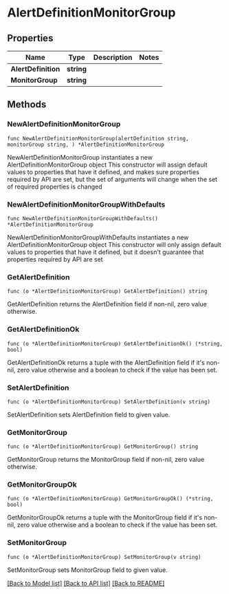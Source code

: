# AlertDefinitionMonitorGroup

## Properties

Name | Type | Description | Notes
------------ | ------------- | ------------- | -------------
**AlertDefinition** | **string** |  | 
**MonitorGroup** | **string** |  | 

## Methods

### NewAlertDefinitionMonitorGroup

`func NewAlertDefinitionMonitorGroup(alertDefinition string, monitorGroup string, ) *AlertDefinitionMonitorGroup`

NewAlertDefinitionMonitorGroup instantiates a new AlertDefinitionMonitorGroup object
This constructor will assign default values to properties that have it defined,
and makes sure properties required by API are set, but the set of arguments
will change when the set of required properties is changed

### NewAlertDefinitionMonitorGroupWithDefaults

`func NewAlertDefinitionMonitorGroupWithDefaults() *AlertDefinitionMonitorGroup`

NewAlertDefinitionMonitorGroupWithDefaults instantiates a new AlertDefinitionMonitorGroup object
This constructor will only assign default values to properties that have it defined,
but it doesn't guarantee that properties required by API are set

### GetAlertDefinition

`func (o *AlertDefinitionMonitorGroup) GetAlertDefinition() string`

GetAlertDefinition returns the AlertDefinition field if non-nil, zero value otherwise.

### GetAlertDefinitionOk

`func (o *AlertDefinitionMonitorGroup) GetAlertDefinitionOk() (*string, bool)`

GetAlertDefinitionOk returns a tuple with the AlertDefinition field if it's non-nil, zero value otherwise
and a boolean to check if the value has been set.

### SetAlertDefinition

`func (o *AlertDefinitionMonitorGroup) SetAlertDefinition(v string)`

SetAlertDefinition sets AlertDefinition field to given value.


### GetMonitorGroup

`func (o *AlertDefinitionMonitorGroup) GetMonitorGroup() string`

GetMonitorGroup returns the MonitorGroup field if non-nil, zero value otherwise.

### GetMonitorGroupOk

`func (o *AlertDefinitionMonitorGroup) GetMonitorGroupOk() (*string, bool)`

GetMonitorGroupOk returns a tuple with the MonitorGroup field if it's non-nil, zero value otherwise
and a boolean to check if the value has been set.

### SetMonitorGroup

`func (o *AlertDefinitionMonitorGroup) SetMonitorGroup(v string)`

SetMonitorGroup sets MonitorGroup field to given value.



[[Back to Model list]](../README.md#documentation-for-models) [[Back to API list]](../README.md#documentation-for-api-endpoints) [[Back to README]](../README.md)


